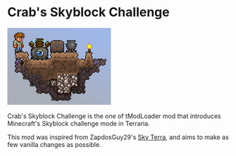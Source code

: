 ﻿# Crab's Skyblock Challenge

![spawn island](top.png "spawn island")

Crab's Skyblock Challenge is the one of tModLoader mod that introduces Minecraft's Skyblock challenge mode in Terraria.

This mod was inspired from ZapdosGuy29's [Sky Terra](https://www.curseforge.com/terraria/maps/skyterra), and aims to make as few vanilla changes as possible.
